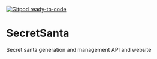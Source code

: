 [![Gitpod ready-to-code](https://img.shields.io/badge/Gitpod-ready--to--code-blue?logo=gitpod)](https://gitpod.io/#https://github.com/AidanFairman/SecretSanta)

# SecretSanta
Secret santa generation and management API and website
